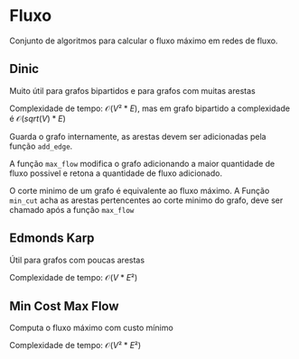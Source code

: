 # Fluxo

Conjunto de algoritmos para calcular o fluxo máximo em redes de fluxo.

## Dinic

Muito útil para grafos bipartidos e para grafos com muitas arestas

Complexidade de tempo: $\mathcal{O}(V² * E)$, mas em grafo bipartido a complexidade é $\mathcal{O}(sqrt(V) * E)$

Guarda o grafo internamente, as arestas devem ser adicionadas pela função `add_edge`.

A função `max_flow` modifica o grafo adicionando a maior quantidade de fluxo possivel e retona a quantidade de fluxo adicionado.

O corte minimo de um grafo é equivalente ao fluxo máximo.
A Função `min_cut` acha as arestas pertencentes ao corte minimo do grafo, deve ser chamado após a função `max_flow`

## Edmonds Karp

Útil para grafos com poucas arestas

Complexidade de tempo: $\mathcal{O}(V * E²)$

## Min Cost Max Flow

Computa o fluxo máximo com custo mínimo

Complexidade de tempo: $\mathcal{O}(V² * E²)$
